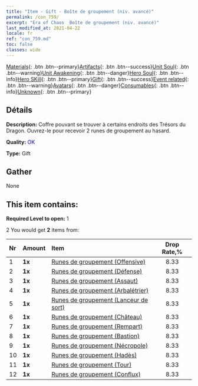 ```yaml
---
title: "Item - Gift - Boîte de groupement (niv. avancé)"
permalink: /con_759/
excerpt: "Era of Chaos  Boîte de groupement (niv. avancé)"
last_modified_at: 2021-04-22
locale: fr
ref: "con_759.md"
toc: false
classes: wide
---
```

 [Materials](/ItemsFR/){: .btn .btn--primary}[Artifacts](/ItemsFR/Artifacts/){: .btn .btn--success}[Unit Soul](/ItemsFR/UnitSoul/){: .btn .btn--warning}[Unit Awakening](/ItemsFR/UnitAwakening/){: .btn .btn--danger}[Hero Soul](/ItemsFR/HeroSoul/){: .btn .btn--info}[Hero SKill](/ItemsFR/HeroSkill/){: .btn .btn--primary}[Gift](/ItemsFR/Gift/){: .btn .btn--success}[Event related](/ItemsFR/Events/){: .btn .btn--warning}[Avatars](/ItemsFR/Avatars/){: .btn .btn--danger}[Consumables](/ItemsFR/Consumables/){: .btn .btn--info}[Unknown](/ItemsFR/Unknown/){: .btn .btn--primary}

## Détails
 **Description:** Coffre pouvant se trouver à certains endroits des Trésors du Dragon. Ouvrez-le pour recevoir 2 runes de groupement au hasard.

 **Quality:** <span style="color: #0000CD">OK</span>

 **Type:** Gift

## Gather

  None

## This item contains:

 **Required Level to open:** 1

 2 You would get **2** items  from:

  | Nr | Amount |     Item    | Drop Rate,% |
  |:---|:-------|:------------|:---------:|
  | 1 |  **1x** | [Runes de groupement (Offensive)](/ItemsFR/con_734/) | 8.33 | 
  | 2 |  **1x** | [Runes de groupement (Défense)](/ItemsFR/con_739/) | 8.33 | 
  | 3 |  **1x** | [Runes de groupement (Assaut)](/ItemsFR/con_741/) | 8.33 | 
  | 4 |  **1x** | [Runes de groupement (Arbalétrier)](/ItemsFR/con_742/) | 8.33 | 
  | 5 |  **1x** | [Runes de groupement (Lanceur de sort)](/ItemsFR/con_746/) | 8.33 | 
  | 6 |  **1x** | [Runes de groupement (Château)](/ItemsFR/con_752/) | 8.33 | 
  | 7 |  **1x** | [Runes de groupement (Rempart)](/ItemsFR/con_753/) | 8.33 | 
  | 8 |  **1x** | [Runes de groupement (Bastion)](/ItemsFR/con_754/) | 8.33 | 
  | 9 |  **1x** | [Runes de groupement (Nécropole)](/ItemsFR/con_755/) | 8.33 | 
  | 10 |  **1x** | [Runes de groupement (Hadès)](/ItemsFR/con_777/) | 8.33 | 
  | 11 |  **1x** | [Runes de groupement (Tour)](/ItemsFR/con_785/) | 8.33 | 
  | 12 |  **1x** | [Runes de groupement (Conflux)](/ItemsFR/con_791/) | 8.33 | 
